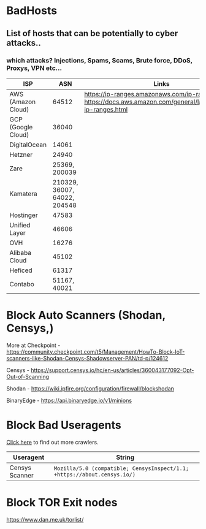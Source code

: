# BadHosts
## List of hosts that can be potentially to cyber attacks..

### which attacks? Injections, Spams, Scams, Brute force, DDoS, Proxys, VPN etc...


| ISP | ASN | Links |
| ------ | ------ | ------ |
| AWS (Amazon Cloud) | 64512 | https://ip-ranges.amazonaws.com/ip-ranges.json https://docs.aws.amazon.com/general/latest/gr/aws-ip-ranges.html|
| GCP (Google Cloud) | 36040 ||
| DigitalOcean | 14061 ||
| Hetzner | 24940 ||
| Zare | 25369, 200039 ||
| Kamatera | 210329, 36007, 64022, 204548 ||
| Hostinger | 47583 ||
| Unified Layer | 46606 | |
| OVH | 16276 ||
| Alibaba Cloud | 45102 ||
| Heficed | 61317 ||
| Contabo | 51167, 40021 ||

# Block Auto Scanners (Shodan, Censys,)

More at Checkpoint - https://community.checkpoint.com/t5/Management/HowTo-Block-IoT-scanners-like-Shodan-Censys-Shadowserver-PAN/td-p/124612

Censys - https://support.censys.io/hc/en-us/articles/360043177092-Opt-Out-of-Scanning

Shodan - https://wiki.ipfire.org/configuration/firewall/blockshodan

BinaryEdge - https://api.binaryedge.io/v1/minions 


# Block Bad Useragents

[Click here](https://udger.com/resources/ua-list/crawlers) to find out more crawlers.

| Useragent  | String |
| ------ | ------ |
| Censys Scanner | ```Mozilla/5.0 (compatible; CensysInspect/1.1; +https://about.censys.io/)``` |


# Block TOR Exit nodes

https://www.dan.me.uk/torlist/

